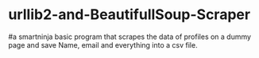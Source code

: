 # urllib2-and-BeautifullSoup-Scraper
#a smartninja basic program that scrapes the data of profiles on a dummy page and save Name, email and everything into a csv file.

